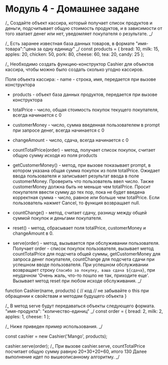 # Модуль 4 - Домашнее задане

/_
Создайте объект кассира, который получает список продуктов и деньги, подсчитывает общую стоимость продуктов, и в зависимости от того хватает денег или нет, уведомляет покупателя о результате.
_/

/_
Есть заранее известная база данных товаров,
в формате "имя-товара":"цена за одну единицу"
_/
const products = {
bread: 10,
milk: 15,
apples: 20,
chicken: 50,
pork: 80,
cheese: 60,
tea: 20,
candy: 25
};

/\_
Необходимо создать функцию-конструктор Cashier для объектов кассира,
чтобы можно было создать сколько угодно кассиров.

Поля объекта кассира: - name - строка, имя, передается при вызове конструктора

* products - объект база данных продуктов, передается при вызове конструктора

* totalPrice - число, общая стоимость покупок текущего покупателя, всегда начинается с 0

* customerMoney - число, сумма введенная пользователем в prompt при запросе денег, всегда начинается с 0

* changeAmount - число, сдача, всегда начинается с 0

* countTotalPrice(order) - метод, получает список покупок, считает общую сумму исходя из поля products

* getCustomerMoney() - метод, при вызове показывает prompt, в котором указана общая сумма покупок из поля totalPrice. Ожидает ввода пользователя и записывает результат ввода в поле customerMoney. Проверить что пользователь ввел число. Также customerMoney должна быть не меньше чем totalPrice. Просит покупателя ввести сумму до тех пор, пока не будет введена корректная сумма - число, равное или больше чем totalPrice. Если пользователь нажмет Cancel, то функция возвращает null.

* countChange() - метод, считает сдачу, разницу между общей суммой покупок и деньгами покупателя.

* reset() - метод, сбрасывает поля totalPrice, customerMoney и changeAmount в 0.

* serve(order) - метод, вызывается при обслуживании пользователя. Получает order - список покупок пользователя, вызывает метод countTotalPrice для подсчета общей суммы, getCustomerMoney для запроса денег покупателя, countChange для подсчета сдачи при успешном вводе пользователя. При успешном обслуживании возвращает строку `Спасибо за покупку, ваша сдача ${сдача}`, при неудачном 'Очень жаль, что-то пошло не так, приходите еще'. Вызывает метод reset при любом исходе обслуживания.
  \_/

function Cashier(name, products) {
// код
// не забывайте о this при обращении к свойствам и методам будущего объекта
}

/_
В метод serve будут передаваться объекты следующего формата. "имя-продукта": "количество-единиц"
_/
const order = {
bread: 2,
milk: 2,
apples: 1,
cheese: 1
};

/_
Ниже приведен пример использования.
_/

const cashier = new Cashier('Mango', products);

cashier.serve(order);
/_
При вызове cashier.serve, countTotalPrice посчитает общую сумму равную 20+30+20+60, итого 130
Далее выполнение идет по вышеописанному алгоритму.
_/
